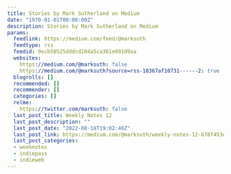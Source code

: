 ```yaml
---
title: Stories by Mark Sutherland on Medium
date: "1970-01-01T00:00:00Z"
description: Stories by Mark Sutherland on Medium
params:
  feedlink: https://medium.com/feed/@marksuth
  feedtype: rss
  feedid: 9ecb58525dddcd104a5ca361e091d9aa
  websites:
    https://medium.com/@marksuth: false
    https://medium.com/@marksuth?source=rss-18367af10731------2: true
  blogrolls: []
  recommended: []
  recommender: []
  categories: []
  relme:
    https://twitter.com/marksuth: false
  last_post_title: Weekly Notes 12
  last_post_description: ""
  last_post_date: "2022-08-18T19:02:46Z"
  last_post_link: https://medium.com/@marksuth/weekly-notes-12-b78f453e102d?source=rss-18367af10731------2
  last_post_categories:
  - weeknotes
  - indiepass
  - indieweb
---
```

